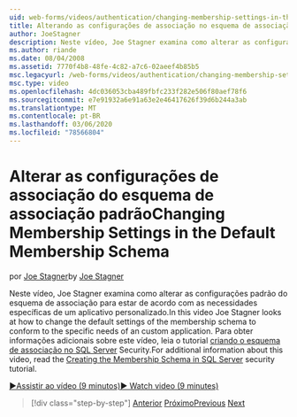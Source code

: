 ```yaml
---
uid: web-forms/videos/authentication/changing-membership-settings-in-the-default-membership-schema
title: Alterando as configurações de associação no esquema de associação padrão | Microsoft Docs
author: JoeStagner
description: Neste vídeo, Joe Stagner examina como alterar as configurações padrão do esquema de associação para estar de acordo com as necessidades específicas de um aplicativo personalizado. Para...
ms.author: riande
ms.date: 08/04/2008
ms.assetid: 7770f4b8-48fe-4c82-a7c6-02aeef4b85b5
msc.legacyurl: /web-forms/videos/authentication/changing-membership-settings-in-the-default-membership-schema
msc.type: video
ms.openlocfilehash: 4dc036053cba489fbfc233f282e506f80aef78f6
ms.sourcegitcommit: e7e91932a6e91a63e2e46417626f39d6b244a3ab
ms.translationtype: MT
ms.contentlocale: pt-BR
ms.lasthandoff: 03/06/2020
ms.locfileid: "78566804"
---
```

# <a name="changing-membership-settings-in-the-default-membership-schema"></a><span data-ttu-id="98436-104">Alterar as configurações de associação do esquema de associação padrão</span><span class="sxs-lookup"><span data-stu-id="98436-104">Changing Membership Settings in the Default Membership Schema</span></span>

<span data-ttu-id="98436-105">por [Joe Stagner](https://github.com/JoeStagner)</span><span class="sxs-lookup"><span data-stu-id="98436-105">by [Joe Stagner](https://github.com/JoeStagner)</span></span>

<span data-ttu-id="98436-106">Neste vídeo, Joe Stagner examina como alterar as configurações padrão do esquema de associação para estar de acordo com as necessidades específicas de um aplicativo personalizado.</span><span class="sxs-lookup"><span data-stu-id="98436-106">In this video Joe Stagner looks at how to change the default settings of the membership schema to conform to the specific needs of an custom application.</span></span> <span data-ttu-id="98436-107">Para obter informações adicionais sobre este vídeo, leia o tutorial [criando o esquema de associação no SQL Server](../../overview/older-versions-security/membership/creating-the-membership-schema-in-sql-server-vb.md) Security.</span><span class="sxs-lookup"><span data-stu-id="98436-107">For additional information about this video, read the [Creating the Membership Schema in SQL Server](../../overview/older-versions-security/membership/creating-the-membership-schema-in-sql-server-vb.md) security tutorial.</span></span>

[<span data-ttu-id="98436-108">&#9654;Assistir ao vídeo (9 minutos)</span><span class="sxs-lookup"><span data-stu-id="98436-108">&#9654; Watch video (9 minutes)</span></span>](https://channel9.msdn.com/Blogs/ASP-NET-Site-Videos/changing-membership-settings-in-the-default-membership-schema)

> [!div class="step-by-step"]
> <span data-ttu-id="98436-109">[Anterior](configuring-sql-to-work-with-membership-schemas.md)
> [Próximo](creating-user-accounts-with-the-create-user-wizard.md)</span><span class="sxs-lookup"><span data-stu-id="98436-109">[Previous](configuring-sql-to-work-with-membership-schemas.md)
[Next](creating-user-accounts-with-the-create-user-wizard.md)</span></span>
